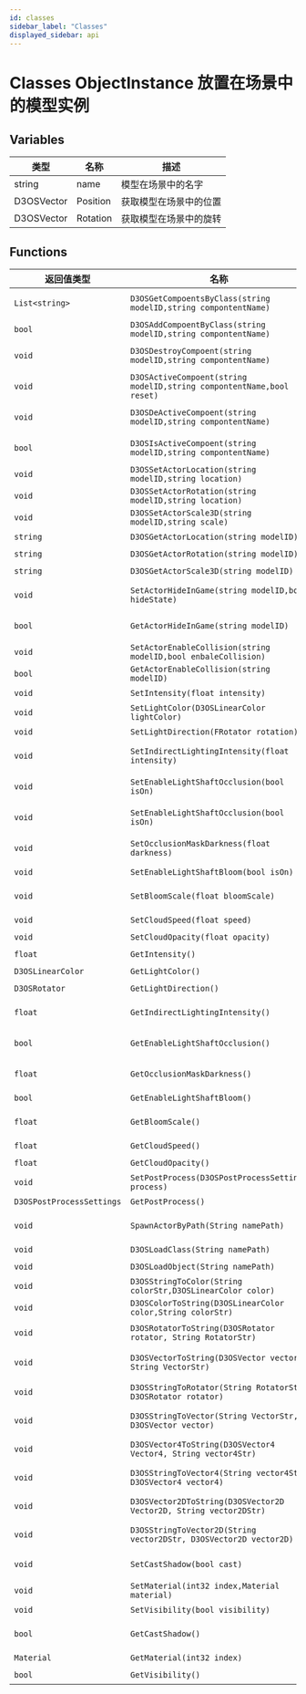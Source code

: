 ```yaml
---
id: classes
sidebar_label: "Classes"
displayed_sidebar: api
---
```


# Classes ObjectInstance 放置在场景中的模型实例

## Variables

| 类型       | 名称     | 描述                   |
| ---------- | -------- | ---------------------- |
| string     | name     | 模型在场景中的名字     |
| D3OSVector | Position | 获取模型在场景中的位置 |
| D3OSVector | Rotation | 获取模型在场景中的旋转 |

## Functions

| 返回值类型                | 名称                                                                  | 描述                  |
| ------------------------- | --------------------------------------------------------------------- | --------------------- |
| `List<string>`            | `D3OSGetCompoentsByClass(string modelID,string compontentName)`       | 获取模型指定组件      |
| `bool`                    | `D3OSAddCompoentByClass(string modelID,string compontentName)`        | 给模型添加组件        |
| `void`                    | `D3OSDestroyCompoent(string modelID,string compontentName)`           | 销毁模型指定组件      |
| `void`                    | `D3OSActiveCompoent(string modelID,string compontentName,bool reset)` | 激活模型指定组件      |
| `void`                    | `D3OSDeActiveCompoent(string modelID,string compontentName)`          | 禁用模型指定组件      |
| `bool`                    | `D3OSIsActiveCompoent(string modelID,string compontentName)`          | 模型指定组件是否启用  |
| `void`                    | `D3OSSetActorLocation(string modelID,string location)`                | 设置模型位置          |
| `void`                    | `D3OSSetActorRotation(string modelID,string location)`                | 设置模型旋转          |
| `void`                    | `D3OSSetActorScale3D(string modelID,string scale)`                    | 设置模型缩放          |
| `string`                  | `D3OSGetActorLocation(string modelID)`                                | 获取模型位置          |
| `string`                  | `D3OSGetActorRotation(string modelID)`                                | 获取模型旋转          |
| `string`                  | `D3OSGetActorScale3D(string modelID)`                                 | 获取模型缩放          |
| `void`                    | `SetActorHideInGame(string modelID,bool hideState)`                   | 设置模型是否隐藏      |
| `bool`                    | `GetActorHideInGame(string modelID)`                                  | 获取模型是否隐藏      |
| `void`                    | `SetActorEnableCollision(string modelID,bool enbaleCollision)`        | 设置模型碰撞          |
| `bool`                    | `GetActorEnableCollision(string modelID)`                             | 获取碰撞              |
| `void`                    | `SetIntensity(float intensity)`                                       | 设置灯光强度          |
| `void`                    | `SetLightColor(D3OSLinearColor lightColor)`                           | 设置灯光颜色          |
| `void`                    | `SetLightDirection(FRotator rotation)`                                | 设置灯光角度          |
| `void`                    | `SetIndirectLightingIntensity(float intensity)`                       | 设置间接光照强度      |
| `void`                    | `SetEnableLightShaftOcclusion(bool isOn)`                             | 设置开启光束遮挡      |
| `void`                    | `SetEnableLightShaftOcclusion(bool isOn)`                             | 设置开启光束遮挡      |
| `void`                    | `SetOcclusionMaskDarkness(float darkness)`                            | 设置光束遮挡强度      |
| `void`                    | `SetEnableLightShaftBloom(bool isOn)`                                 | 设置光束散射          |
| `void`                    | `SetBloomScale(float bloomScale)`                                     | 设置光束散射强度      |
| `void`                    | `SetCloudSpeed(float speed)`                                          | 设置云移动速度        |
| `void`                    | `SetCloudOpacity(float opacity)`                                      | 设置云透明度          |
| `float`                   | `GetIntensity()`                                                      | 获取灯光强度          |
| `D3OSLinearColor`         | `GetLightColor()`                                                     | 获取灯光颜色          |
| `D3OSRotator`             | `GetLightDirection()`                                                 | 获取灯光角度          |
| `float`                   | `GetIndirectLightingIntensity()`                                      | 获取间接光照强度      |
| `bool`                    | `GetEnableLightShaftOcclusion()`                                      | 获取开启光束遮挡      |
| `float`                   | `GetOcclusionMaskDarkness()`                                          | 获取光束遮挡强度      |
| `bool`                    | `GetEnableLightShaftBloom()`                                          | 获取光束散射          |
| `float`                   | `GetBloomScale()`                                                     | 获取光束散射强度      |
| `float`                   | `GetCloudSpeed()`                                                     | 获取云移动速度        |
| `float`                   | `GetCloudOpacity()`                                                   | 获取云透明度          |
| `void`                    | `SetPostProcess(D3OSPostProcessSettings process)`                     | 设置后处理参数        |
| `D3OSPostProcessSettings` | `GetPostProcess()`                                                    | 获取后处理参数        |
| `void`                    | `SpawnActorByPath(String namePath)`                                   | 根据路径生成物体      |
| `void`                    | `D3OSLoadClass(String namePath)`                                      | 动态加载类蓝图        |
| `void`                    | `D3OSLoadObject(String namePath)`                                     | 动态加载资源          |
| `void`                    | `D3OSStringToColor(String colorStr,D3OSLinearColor color)`            | 字符串转颜色          |
| `void`                    | `D3OSColorToString(D3OSLinearColor color,String colorStr)`            | 颜色转字符串          |
| `void`                    | `D3OSRotatorToString(D3OSRotator rotator, String RotatorStr)`         | D3OSRotator 转字符串  |
| `void`                    | `D3OSVectorToString(D3OSVector vector, String VectorStr)`             | D3OSVector 转字符串   |
| `void`                    | `D3OSStringToRotator(String RotatorStr, D3OSRotator rotator)`         | 字符串转 D3OSRotator  |
| `void`                    | `D3OSStringToVector(String VectorStr, D3OSVector vector)`             | 字符串转 D3OSVector   |
| `void`                    | `D3OSVector4ToString(D3OSVector4 Vector4, String vector4Str)`         | D3OSVector4 转字符串  |
| `void`                    | `D3OSStringToVector4(String vector4Str, D3OSVector4 vector4)`         | 字符串转 D3OSVector4  |
| `void`                    | `D3OSVector2DToString(D3OSVector2D Vector2D, String vector2DStr)`     | D3OSVector2D 转字符串 |
| `void`                    | `D3OSStringToVector2D(String vector2DStr, D3OSVector2D vector2D)`     | 字符串转 D3OSVector2D |
| `void`                    | `SetCastShadow(bool cast)`                                            | 设置模型是否投射阴影  |
| `void`                    | `SetMaterial(int32 index,Material material)`                          | 设置模型材质          |
| `void`                    | `SetVisibility(bool visibility)`                                      | 设置模型可见性        |
| `bool`                    | `GetCastShadow()`                                                     | 获取模型是否投射阴影  |
| `Material`                | `GetMaterial(int32 index)`                                            | 获取模型材质          |
| `bool`                    | `GetVisibility()`                                                     | 获取模型可见性        |
